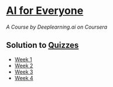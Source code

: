 # [AI for Everyone](https://www.coursera.org/learn/ai-for-everyone/home/welcome)
*A Course by Deeplearning.ai on Coursera*
## Solution to [Quizzes](https://github.com/SHANK885/AI-for-Everyone/tree/master/Quizzes)
* [Week 1](https://github.com/SHANK885/AI-for-Everyone/blob/master/Quizzes/Week%201%20Quiz.pdf)
* [Week 2](https://github.com/SHANK885/AI-for-Everyone/blob/master/Quizzes/Week%202%20Quiz.pdf)
* [Week 3](https://github.com/SHANK885/AI-for-Everyone/blob/master/Quizzes/Week%203%20Quiz.pdf)
* [Week 4](https://github.com/SHANK885/AI-for-Everyone/blob/master/Quizzes/Week%204%20Quiz.pdf)
